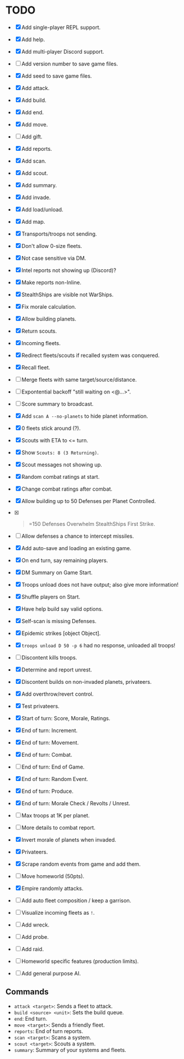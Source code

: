 # TODO

- [x] Add single-player REPL support.
- [x] Add help.
- [x] Add multi-player Discord support.
- [ ] Add version number to save game files.
- [x] Add seed to save game files.

- [x] Add attack.
- [x] Add build.
- [x] Add end.
- [x] Add move.
- [ ] Add gift.
- [x] Add reports.
- [x] Add scan.
- [x] Add scout.
- [x] Add summary.
- [x] Add invade.
- [x] Add load/unload.
- [x] Add map.

- [x] Transports/troops not sending.
- [x] Don't allow 0-size fleets.
- [x] Not case sensitive via DM.
- [x] Intel reports not showing up (Discord)?
- [x] Make reports non-Inline.
- [x] StealthShips are visible not WarShips.
- [x] Fix morale calculation.
- [x] Allow building planets.
- [x] Return scouts.

- [x] Incoming fleets.
- [x] Redirect fleets/scouts if recalled system was conquered.
- [x] Recall fleet.

- [ ] Merge fleets with same target/source/distance.
- [ ] Expontential backoff "still waiting on <@...>".
- [ ] Score summary to broadcast.
- [x] Add `scan A --no-planets` to hide planet information.

- [x] 0 fleets stick around (?).
- [x] Scouts with ETA to <= turn.
- [x] Show `Scouts: 8 (3 Returning)`.
- [x] Scout messages not showing up.
- [x] Random combat ratings at start.
- [x] Change combat ratings after combat.
- [x] Allow building up to 50 Defenses per Planet Controlled.
- [x] > =150 Defenses Overwhelm StealthShips First Strike.
- [ ] Allow defenses a chance to intercept missiles.
- [x] Add auto-save and loading an existing game.
- [x] On end turn, say remaining players.

- [x] DM Summary on Game Start.
- [x] Troops unload does not have output; also give more information!
- [x] Shuffle players on Start.
- [x] Have help build say valid options.
- [x] Self-scan is missing Defenses.
- [x] Epidemic strikes [object Object].
- [x] `troops unload D 50 -p 6` had no response, unloaded all troops!
- [ ] Discontent kills troops.
- [x] Determine and report unrest.
- [x] Discontent builds on non-invaded planets, privateers.
- [x] Add overthrow/revert control.
- [x] Test privateers.

- [x] Start of turn: Score, Morale, Ratings.

- [x] End of turn: Increment.
- [x] End of turn: Movement.
- [x] End of turn: Combat.
- [ ] End of turn: End of Game.
- [x] End of turn: Random Event.
- [x] End of turn: Produce.
- [x] End of turn: Morale Check / Revolts / Unrest.

- [ ] Max troops at 1K per planet.
- [ ] More details to combat report.
- [x] Invert morale of planets when invaded.
- [x] Privateers.
- [x] Scrape random events from game and add them.
- [ ] Move homeworld (50pts).

- [x] Empire randomly attacks.
- [ ] Add auto fleet composition / keep a garrison.
- [ ] Visualize incoming fleets as `!`.

- [ ] Add wreck.
- [ ] Add probe.
- [ ] Add raid.
- [ ] Homeworld specific features (production limits).

- [ ] Add general purpose AI.

## Commands

- `attack <target>`: Sends a fleet to attack.
- `build <source> <unit>`: Sets the build queue.
- `end`: End turn.
- `move <target>`: Sends a friendly fleet.
- `reports`: End of turn reports.
- `scan <target>`: Scans a system.
- `scout <target>`: Scouts a system.
- `summary`: Summary of your systems and fleets.
